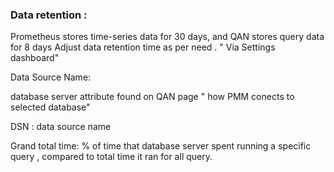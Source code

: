 ### Data retention :
Prometheus stores time-series data for 30 days, and QAN stores query data for 8 days 
Adjust data retention time as per need . " Via Settings dashboard"


Data Source Name: 

database server attribute found on QAN page
" how PMM conects to selected database"

DSN : data source name

Grand total time: % of time that database server spent running a specific query , compared to total time it ran for all query.

